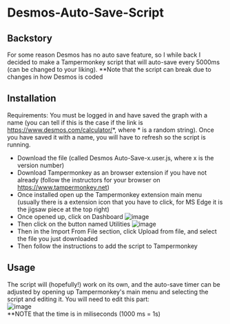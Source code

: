 # Desmos-Auto-Save-Script

## Backstory
For some reason Desmos has no auto save feature, so I while back I decided to make a Tampermonkey script that will auto-save every 5000ms (can be changed to your liking).
**Note that the script can break due to changes in how Desmos is coded

## Installation
Requirements: You must be logged in and have saved the graph with a name (you can tell if this is the case if the link is https://www.desmos.com/calculator/*, where * is a random string).
Once you have saved it with a name, you will have to refresh so the script is running.

- Download the file (called Desmos Auto-Save-x.user.js, where x is the version number)
- Download Tampermonkey as an browser extension if you have not already (follow the instructors for your browser on https://www.tampermonkey.net)
- Once installed open up the Tampermonkey extension main menu (usually there is a extension icon that you have to click, for MS Edge it is the jigsaw piece at the top right)
- Once opened up, click on Dashboard ![image](https://github.com/user-attachments/assets/80649d12-f868-4c3b-a384-4f985632a362)
- Then click on the button named Utilities ![image](https://github.com/user-attachments/assets/ab31e923-e122-4bef-b1f0-e332cced011d)
- Then in the Import From File section, click Upload from file, and select the file you just downloaded
- Then follow the instructions to add the script to Tampermonkey

## Usage
The script will (hopefully!) work on its own, and the auto-save timer can be adjusted by opening up Tampermonkey's main menu and selecting the script and editing it.
You will need to edit this part: \
![image](https://github.com/user-attachments/assets/5c1776b0-06e8-4415-be26-acaef078a6bc) \
**NOTE that the time is in miliseconds (1000 ms = 1s)




